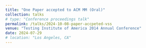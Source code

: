 ```yaml
---
title: "One Paper accepted to ACM MM (Oral)"
collection: talks
# type: "Conference proceedings talk"
permalink: /talks/2024-10-08-paper-accpeted-vss
venue: "Testing Institute of America 2014 Annual Conference"
date: 2024-07-29
# location: "Los Angeles, CA"
---
```


<!-- This is a description of your conference proceedings talk, note the different field in type. You can put anything in this field. -->
